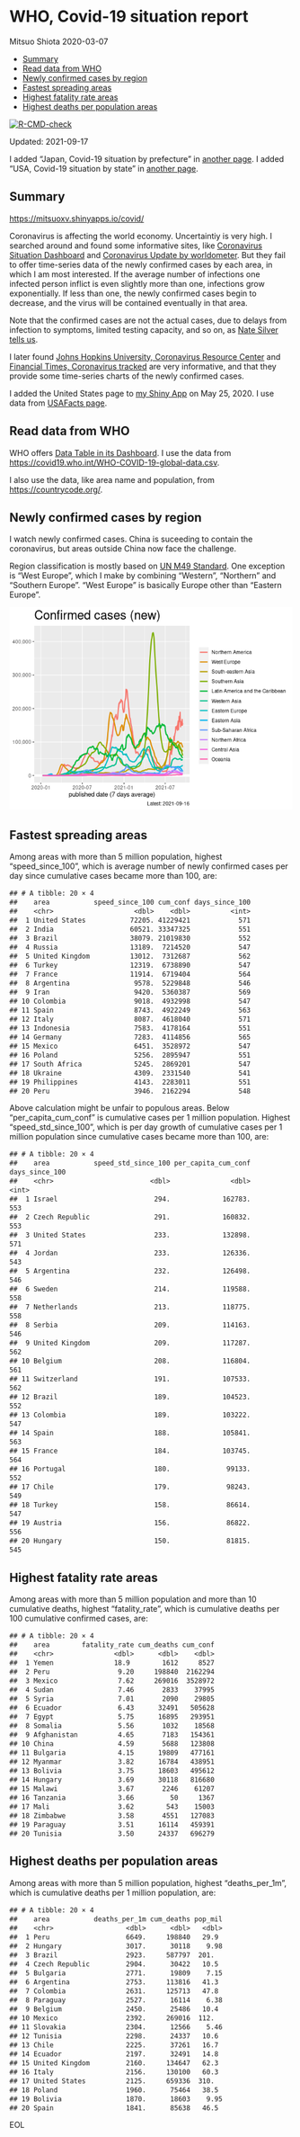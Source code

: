WHO, Covid-19 situation report
================
Mitsuo Shiota
2020-03-07

-   [Summary](#summary)
-   [Read data from WHO](#read-data-from-who)
-   [Newly confirmed cases by region](#newly-confirmed-cases-by-region)
-   [Fastest spreading areas](#fastest-spreading-areas)
-   [Highest fatality rate areas](#highest-fatality-rate-areas)
-   [Highest deaths per population
    areas](#highest-deaths-per-population-areas)

<!-- badges: start -->

[![R-CMD-check](https://github.com/mitsuoxv/covid/workflows/R-CMD-check/badge.svg)](https://github.com/mitsuoxv/covid/actions)
<!-- badges: end -->

Updated: 2021-09-17

I added “Japan, Covid-19 situation by prefecture” in [another
page](Japan.md). I added “USA, Covid-19 situation by state” in [another
page](USA.md).

## Summary

<https://mitsuoxv.shinyapps.io/covid/>

Coronavirus is affecting the world economy. Uncertaintiy is very high. I
searched around and found some informative sites, like [Coronavirus
Situation
Dashboard](https://who.maps.arcgis.com/apps/opsdashboard/index.html#/c88e37cfc43b4ed3baf977d77e4a0667)
and [Coronavirus Update by
worldometer](https://www.worldometers.info/coronavirus/). But they fail
to offer time-series data of the newly confirmed cases by each area, in
which I am most interested. If the average number of infections one
infected person inflict is even slightly more than one, infections grow
exponentially. If less than one, the newly confirmed cases begin to
decrease, and the virus will be contained eventually in that area.

Note that the confirmed cases are not the actual cases, due to delays
from infection to symptoms, limited testing capacity, and so on, as
[Nate Silver tells
us](https://fivethirtyeight.com/features/coronavirus-case-counts-are-meaningless/).

I later found [Johns Hopkins University, Coronavirus Resource
Center](https://coronavirus.jhu.edu/) and [Financial Times, Coronavirus
tracked](https://www.ft.com/content/a26fbf7e-48f8-11ea-aeb3-955839e06441)
are very informative, and that they provide some time-series charts of
the newly confirmed cases.

I added the United States page to [my Shiny
App](https://mitsuoxv.shinyapps.io/covid/) on May 25, 2020. I use data
from [USAFacts
page](https://usafacts.org/visualizations/coronavirus-covid-19-spread-map/).

## Read data from WHO

WHO offers [Data Table in its Dashboard](https://covid19.who.int/table).
I use the data from
<https://covid19.who.int/WHO-COVID-19-global-data.csv>.

I also use the data, like area name and population, from
<https://countrycode.org/>.

## Newly confirmed cases by region

I watch newly confirmed cases. China is suceeding to contain the
coronavirus, but areas outside China now face the challenge.

Region classification is mostly based on [UN M49
Standard](https://unstats.un.org/unsd/methodology/m49/). One exception
is “West Europe”, which I make by combining “Western”, “Northern” and
“Southern Europe”. “West Europe” is basically Europe other than “Eastern
Europe”.

![](README_files/figure-gfm/chart-1.png)<!-- -->

## Fastest spreading areas

Among areas with more than 5 million population, highest
“speed\_since\_100”, which is average number of newly confirmed cases
per day since cumulative cases became more than 100, are:

    ## # A tibble: 20 × 4
    ##    area           speed_since_100 cum_conf days_since_100
    ##    <chr>                    <dbl>    <dbl>          <int>
    ##  1 United States           72205. 41229421            571
    ##  2 India                   60521. 33347325            551
    ##  3 Brazil                  38079. 21019830            552
    ##  4 Russia                  13189.  7214520            547
    ##  5 United Kingdom          13012.  7312687            562
    ##  6 Turkey                  12319.  6738890            547
    ##  7 France                  11914.  6719404            564
    ##  8 Argentina                9578.  5229848            546
    ##  9 Iran                     9420.  5360387            569
    ## 10 Colombia                 9018.  4932998            547
    ## 11 Spain                    8743.  4922249            563
    ## 12 Italy                    8087.  4618040            571
    ## 13 Indonesia                7583.  4178164            551
    ## 14 Germany                  7283.  4114856            565
    ## 15 Mexico                   6451.  3528972            547
    ## 16 Poland                   5256.  2895947            551
    ## 17 South Africa             5245.  2869201            547
    ## 18 Ukraine                  4309.  2331540            541
    ## 19 Philippines              4143.  2283011            551
    ## 20 Peru                     3946.  2162294            548

Above calculation might be unfair to populous areas. Below
“per\_capita\_cum\_conf” is cumulative cases per 1 million population.
Highest “speed\_std\_since\_100”, which is per day growth of cumulative
cases per 1 million population since cumulative cases became more than
100, are:

    ## # A tibble: 20 × 4
    ##    area           speed_std_since_100 per_capita_cum_conf days_since_100
    ##    <chr>                        <dbl>               <dbl>          <int>
    ##  1 Israel                        294.             162783.            553
    ##  2 Czech Republic                291.             160832.            553
    ##  3 United States                 233.             132898.            571
    ##  4 Jordan                        233.             126336.            543
    ##  5 Argentina                     232.             126498.            546
    ##  6 Sweden                        214.             119588.            558
    ##  7 Netherlands                   213.             118775.            558
    ##  8 Serbia                        209.             114163.            546
    ##  9 United Kingdom                209.             117287.            562
    ## 10 Belgium                       208.             116804.            561
    ## 11 Switzerland                   191.             107533.            562
    ## 12 Brazil                        189.             104523.            552
    ## 13 Colombia                      189.             103222.            547
    ## 14 Spain                         188.             105841.            563
    ## 15 France                        184.             103745.            564
    ## 16 Portugal                      180.              99133.            552
    ## 17 Chile                         179.              98243.            549
    ## 18 Turkey                        158.              86614.            547
    ## 19 Austria                       156.              86822.            556
    ## 20 Hungary                       150.              81815.            545

## Highest fatality rate areas

Among areas with more than 5 million population and more than 10
cumulative deaths, highest “fatality\_rate”, which is cumulative deaths
per 100 cumulative confirmed cases, are:

    ## # A tibble: 20 × 4
    ##    area        fatality_rate cum_deaths cum_conf
    ##    <chr>               <dbl>      <dbl>    <dbl>
    ##  1 Yemen               18.9        1612     8527
    ##  2 Peru                 9.20     198840  2162294
    ##  3 Mexico               7.62     269016  3528972
    ##  4 Sudan                7.46       2833    37995
    ##  5 Syria                7.01       2090    29805
    ##  6 Ecuador              6.43      32491   505628
    ##  7 Egypt                5.75      16895   293951
    ##  8 Somalia              5.56       1032    18568
    ##  9 Afghanistan          4.65       7183   154361
    ## 10 China                4.59       5688   123808
    ## 11 Bulgaria             4.15      19809   477161
    ## 12 Myanmar              3.82      16784   438951
    ## 13 Bolivia              3.75      18603   495612
    ## 14 Hungary              3.69      30118   816680
    ## 15 Malawi               3.67       2246    61207
    ## 16 Tanzania             3.66         50     1367
    ## 17 Mali                 3.62        543    15003
    ## 18 Zimbabwe             3.58       4551   127083
    ## 19 Paraguay             3.51      16114   459391
    ## 20 Tunisia              3.50      24337   696279

## Highest deaths per population areas

Among areas with more than 5 million population, highest
“deaths\_per\_1m”, which is cumulative deaths per 1 million population,
are:

    ## # A tibble: 20 × 4
    ##    area           deaths_per_1m cum_deaths pop_mil
    ##    <chr>                  <dbl>      <dbl>   <dbl>
    ##  1 Peru                   6649.     198840   29.9 
    ##  2 Hungary                3017.      30118    9.98
    ##  3 Brazil                 2923.     587797  201.  
    ##  4 Czech Republic         2904.      30422   10.5 
    ##  5 Bulgaria               2771.      19809    7.15
    ##  6 Argentina              2753.     113816   41.3 
    ##  7 Colombia               2631.     125713   47.8 
    ##  8 Paraguay               2527.      16114    6.38
    ##  9 Belgium                2450.      25486   10.4 
    ## 10 Mexico                 2392.     269016  112.  
    ## 11 Slovakia               2304.      12566    5.46
    ## 12 Tunisia                2298.      24337   10.6 
    ## 13 Chile                  2225.      37261   16.7 
    ## 14 Ecuador                2197.      32491   14.8 
    ## 15 United Kingdom         2160.     134647   62.3 
    ## 16 Italy                  2156.     130100   60.3 
    ## 17 United States          2125.     659336  310.  
    ## 18 Poland                 1960.      75464   38.5 
    ## 19 Bolivia                1870.      18603    9.95
    ## 20 Spain                  1841.      85638   46.5

EOL

